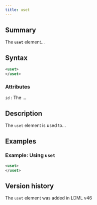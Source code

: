 ```yaml
---
title: uset
---
```


## Summary

The **`uset`** element…

## Syntax

```xml
<uset>
</uset>
```

### Attributes

`id`
:   The …

## Description

The `uset` element is used to…

## Examples

### Example: Using `uset`

```xml
<uset>
</uset>
```

## Version history

The `uset` element was added in LDML v46

<!-- ## See also

- … -->
